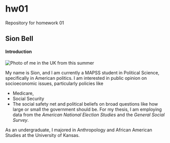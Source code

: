 # hw01
Repository for homework 01

## Sion Bell

#### Introduction

![Photo of me in the UK from this summer](path/to/DSC_0273.JPG)

My name is Sion, and I am currently a MAPSS student in Political Science, specifically in American politics. I am interested in public opinion on socioeconomic issues, particularly policies like 
* Medicare, 
* Social Security
* The social safety net
and political beliefs on broad questions like how large or small the government should be. For my thesis, I am employing data from the *American National Election Studies* and the *General Social Survey*.

As an undergraduate, I majored in Anthropology and African American Studies at the University of Kansas. 

